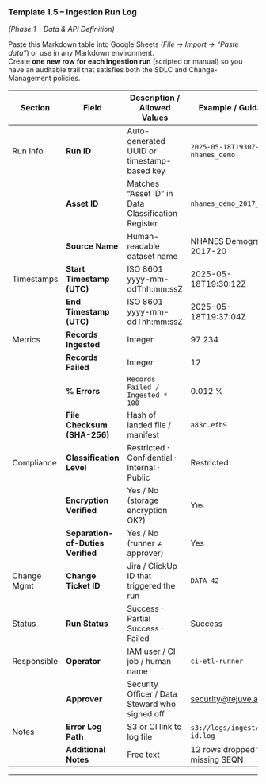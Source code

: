 ### Template **1.5 – Ingestion Run Log**

_(Phase 1 – Data & API Definition)_

Paste this Markdown table into Google Sheets (_File → Import → “Paste data”_) or use in any Markdown environment.  
Create **one new row for each ingestion run** (scripted or manual) so you have an auditable trail that satisfies both the SDLC and Change-Management policies.

|**Section**|**Field**|**Description / Allowed Values**|**Example / Guidance**|
|---|---|---|---|
|Run Info|**Run ID**|Auto-generated UUID or timestamp-based key|`2025-05-18T1930Z-nhanes_demo`|
||**Asset ID**|Matches “Asset ID” in Data Classification Register|`nhanes_demo_2017_20`|
||**Source Name**|Human-readable dataset name|NHANES Demographics 2017-20|
|Timestamps|**Start Timestamp (UTC)**|ISO 8601 yyyy-mm-ddThh:mm:ssZ|2025-05-18T19:30:12Z|
||**End Timestamp (UTC)**|ISO 8601 yyyy-mm-ddThh:mm:ssZ|2025-05-18T19:37:04Z|
|Metrics|**Records Ingested**|Integer|97 234|
||**Records Failed**|Integer|12|
||**% Errors**|`Records Failed / Ingested * 100`|0.012 %|
||**File Checksum (SHA-256)**|Hash of landed file / manifest|`a83c…efb9`|
|Compliance|**Classification Level**|Restricted · Confidential · Internal · Public|Restricted|
||**Encryption Verified**|Yes / No (storage encryption OK?)|Yes|
||**Separation-of-Duties Verified**|Yes / No (runner ≠ approver)|Yes|
|Change Mgmt|**Change Ticket ID**|Jira / ClickUp ID that triggered the run|`DATA-42`|
|Status|**Run Status**|Success · Partial Success · Failed|Success|
|Responsible|**Operator**|IAM user / CI job / human name|`ci-etl-runner`|
||**Approver**|Security Officer / Data Steward who signed off|[security@rejuve.ai](mailto:security@rejuve.ai)|
|Notes|**Error Log Path**|S3 or CI link to log file|`s3://logs/ingest/…/run-id.log`|
||**Additional Notes**|Free text|12 rows dropped for missing SEQN|

---
